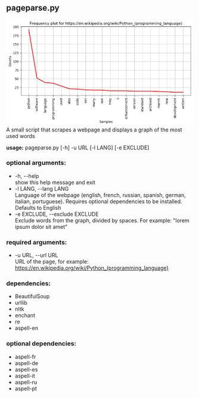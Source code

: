 ## pageparse.py

![Screenshot](screenshot.png)
A small script that scrapes a webpage and displays a graph of the most used words  

**usage:** pageparse.py [-h] -u URL [-l LANG] [-e EXCLUDE]

### optional arguments:  
* -h, --help  
show this help message and exit  
* -l LANG, --lang LANG  
Language of the webpage (english, french, russian, spanish, german, italian, portuguese). Requires optional dependencies to be installed. Defaults to English  
* -e EXCLUDE, --exclude EXCLUDE  
Exclude words from the graph, divided by spaces. For example: "lorem ipsum dolor sit amet"  

### required arguments:
* -u URL, --url URL  
URL of the page, for example: https://en.wikipedia.org/wiki/Python_(programming_language)  

### dependencies:
* BeautifulSoup
* urllib
* nltk
* enchant
* re
* aspell-en

### optional dependencies:
* aspell-fr
* aspell-de
* aspell-es
* aspell-it
* aspell-ru
* aspell-pt

